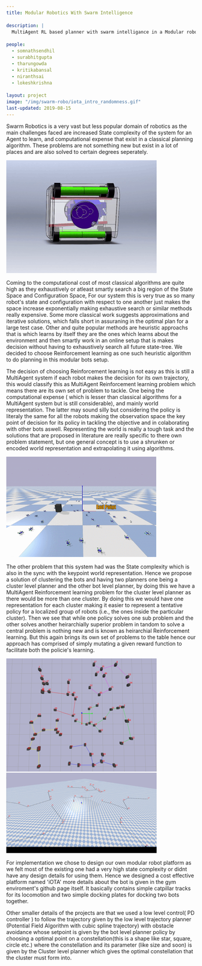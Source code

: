 ```yaml
---
title: Modular Robotics With Swarm Intelligence

description: |
  MultiAgent RL based planner with swarm intelligance in a Modular robots setup.

people:
  - somnathsendhil
  - surabhitgupta
  - tharungowda
  - kritikabansal
  - niranthsai
  - lokeshkrishna

layout: project
image: "/img/swarm-robo/iota_intro_randomness.gif"
last-updated: 2019-08-15
---
```

Swarm Robotics is a very vast but less popular domain of robotics as the main challenges faced are increased State complexity of the system for an Agent to learn, and computational expense that exist in a classical planning algorithm. These problems are not something new but exist in a lot of places and are also solved to certain degrees seperately.

![iota BRoll](./img/swarm-robo/iota_broll.gif)

Coming to the computational cost of most classical algorithms are quite high as they exhaustively or atleast smartly search a big region of the State Space and Configuration Space, For our system this is very true as so many robot's state and configuration with respect to one another just makes the space increase exponentially making exhaustive search or similar methods really expensive. Some more classical work suggests approximations and iterative solutions, which falls short in assuraning in the optimal plan for a large test case. Other and quite popular methods are heuristic approachs that is which learns by itself they are the ones which learns about the environment and then smartly work in an online setup that is makes decision without having to exhaustively search all future state-tree. We decided to choose Reinforcement learning as one such heuristic algorithm to do planning in this modular bots setup.

The decision of choosing Reinforcement learning is not easy as this is still a MultiAgent system if each robot makes the decision for its own trajectory, this would classify this as MultiAgent Reinforcement learning problem which means there are its own set of problem to tackle. One being the computational expense ( which is lesser than classical algorithms for a MultiAgent system but is still considerable), and mainly world representation. The latter may sound silly but considering the policy is literaly the same for all the robots making the observation space the key point of decision for its policy in tackling the objective and in colaborating with other bots aswell. Representing the world is really a tough task and the solutions that are proposed in literature are really specific to there own problem statement, but one general concept is to use a shrunken or encoded world representation and extrapolating it using algorithms.

![Trial Run](./img/swarm-robo/Trial_run.gif)

The other problem that this system had was the State complexity which is also in the sync with the keypoint world representation. Hence we propose a solution of clustering the bots and having two planners one being a cluster level planner and the other bot level planner, by doing this we have a MultiAgent Reinforcement learning problem for the cluster level planner as there would be more than one cluster. By doing this we would have one representation for each cluster making it easier to represent a tentative policy for a localized group of robots (i.e., the ones inside the particular cluster). Then we see that while one policy solves one sub problem and the other solves another heirarchially superior problem in tandom to solve a central problem is nothing new and is known as heirarchial Reinforcement learning. But this again brings its own set of problems to the table hence our approach has comprised of simply mutating a given reward function to facilitate both the policie's learning.

![Cluster Wireframe](./img/swarm-robo/cluster_wireframe.png)
![Cluster Multishots](./img/swarm-robo/cluster_multishots.gif)

For implementation we chose to design our own modular robot platform as we felt most of the existing one had a very high state complexity or didnt have any design details for using them. Hence we designed a cost effective platform named 'iOTA' more details about the bot is given in the gym enviroment's github page itself. It basically contains simple catpillar tracks for its locomotion and two simple docking plates for docking two bots together.

Other smaller details of the projects are that we used a low level control( PD controller ) to follow the trajectory given by the low level trajectory planner (Potential Field Algorithm with cubic spline trajectory) with obstacle avoidance whose setpoint is given by the bot level planner policy by choosing a optimal point on a constellation(this is a shape like star, square, circle etc.) where the constellation and its parameter (like size and soon) is given by the Cluster level planner which gives the optimal constellation that the cluster must form into.
